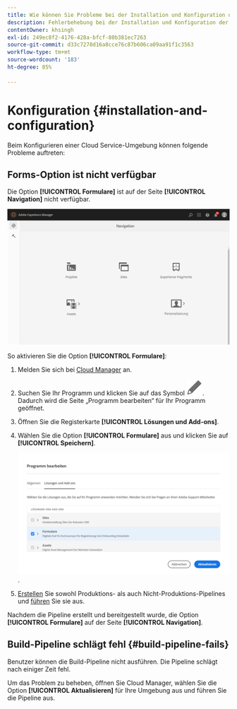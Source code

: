 ```yaml
---
title: Wie können Sie Probleme bei der Installation und Konfiguration der as a Cloud Service AEM Forms-Umgebung beheben?
description: Fehlerbehebung bei der Installation und Konfiguration der as a Cloud Service AEM Forms-Umgebung.
contentOwner: khsingh
exl-id: 249ec8f2-4176-428a-bfcf-80b381ec7263
source-git-commit: d33c7278d16a8cce76c87b606ca09aa91f1c3563
workflow-type: tm+mt
source-wordcount: '183'
ht-degree: 85%

---
```


# Konfiguration {#installation-and-configuration}

Beim Konfigurieren einer Cloud Service-Umgebung können folgende Probleme auftreten:

## Forms-Option ist nicht verfügbar

Die Option **[!UICONTROL Formulare]** ist auf der Seite **[!UICONTROL Navigation]** nicht verfügbar.

![Formulare-Option ist nicht verfügbar](assets/installation-configuration-forms-option-unavailable-troubleshooting.png)

So aktivieren Sie die Option **[!UICONTROL Formulare]**:

1. Melden Sie sich bei [Cloud Manager](https://experience.adobe.com/) an.
1. Suchen Sie Ihr Programm und klicken Sie auf das Symbol ![Formulare-Option ist nicht verfügbar](assets/Smock_Edit_18_N.svg). Dadurch wird die Seite „Programm bearbeiten“ für Ihr Programm geöffnet.
1. Öffnen Sie die Registerkarte **[!UICONTROL Lösungen und Add-ons]**.
1. Wählen Sie die Option **[!UICONTROL Formulare]** aus und klicken Sie auf **[!UICONTROL Speichern]**.

   ![Wählen Sie die Option „Formulare“ aus](assets/installation-configuration-select-forms-option.png).
1. [Erstellen](https://experienceleague.adobe.com/docs/experience-manager-cloud-manager/using/how-to-use/configuring-pipeline.html?lang=de#how-to-use) Sie sowohl Produktions- als auch Nicht-Produktions-Pipelines und [führen](https://experienceleague.adobe.com/docs/experience-manager-cloud-manager/using/how-to-use/deploying-code.html?lang=de) Sie sie aus.

Nachdem die Pipeline erstellt und bereitgestellt wurde, die Option **[!UICONTROL Formulare]** auf der Seite **[!UICONTROL Navigation]**.

<!--  
## Environment creation fails {#environment-creation-fails}

Users are unable to create an [!DNL AEM Forms] as a Cloud Service environment. The environment creation fails after running for some time.

A missing profile can lead to environment creation failure. Check that the profile exists in Admin Console. If the profile does not exist, perform the following steps to create the profile:

1. Log in to [Admin Console](https://adminconsole.adobe.com/). Use Adobe ID of administrator provisioned to use Automated Forms Conversion Service to login. Do not any other ID or Federated ID to login.
1. Click the **[!UICONTROL Automated Forms Conversion Service]** option.
1. Click **[!UICONTROL New Profile]** in the Products tab.
1. Specify Name, Display Name, and Description for the profile. Click **[!UICONTROL Done]**. A profile is created.

If the profile exists and issues still persist, contact Adobe Support. -->

## Build-Pipeline schlägt fehl {#build-pipeline-fails}

Benutzer können die Build-Pipeline nicht ausführen. Die Pipeline schlägt nach einiger Zeit fehl.

Um das Problem zu beheben, öffnen Sie Cloud Manager, wählen Sie die Option **[!UICONTROL Aktualisieren]** für Ihre Umgebung aus und führen Sie die Pipeline aus.

